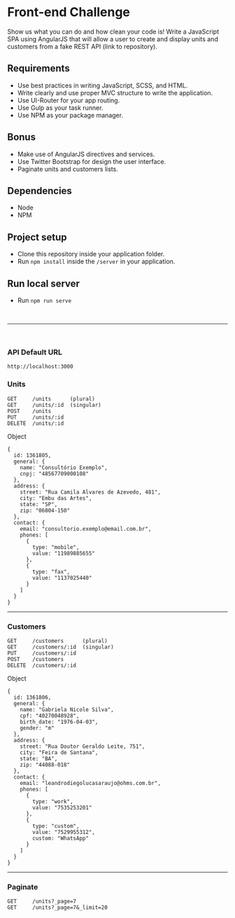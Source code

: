 # Front-end Challenge
Show us what you can do and how clean your code is! Write a JavaScript SPA using AngularJS that will allow a user to create and display units and customers from a fake REST API (link to repository).

## Requirements

- Use best practices in writing JavaScript, SCSS, and HTML.
- Write clearly and use proper MVC structure to write the application.
- Use UI-Router for your app routing.
- Use Gulp as your task runner.
- Use NPM as your package manager.

## Bonus

- Make use of AngularJS directives and services.
- Use Twitter Bootstrap for design the user interface.
- Paginate units and customers lists.

## Dependencies
- Node
- NPM

## Project setup
- Clone this repository inside your application folder.
- Run `npm install` inside the `/server` in your application.

## Run local server

- Run `npm run serve`

<br>

---
<br>

### API Default URL

```
http://localhost:3000
```

### Units

```
GET     /units      (plural)
GET     /units/:id  (singular)
POST    /units
PUT     /units/:id
DELETE  /units/:id
```

Object
```
{
  id: 1361805,
  general: {
    name: "Consultório Exemplo",
    cnpj: "48567709000108"
  },
  address: {
    street: "Rua Camila Alvares de Azevedo, 481",
    city: "Embu das Artes",
    state: "SP",
    zip: "06804-150"
  },
  contact: {
    email: "consultorio.exemplo@email.com.br",
    phones: [
      {
        type: "mobile",
        value: "11989885655"
      },
      {
        type: "fax",
        value: "1137025440"
      }
    ]
  }
}
```

---

### Customers

```
GET     /customers      (plural)
GET     /customers/:id  (singular)
PUT     /customers/:id
POST    /customers
DELETE  /customers/:id
```

Object

```
{
  id: 1361806,
  general: {
    name: "Gabriela Nicole Silva",
    cpf: "40270048928",
    birth_date: "1976-04-03",
    gender: "m"
  },
  address: {
    street: "Rua Doutor Geraldo Leite, 751",
    city: "Feira de Santana",
    state: "BA",
    zip: "44088-018"
  },
  contact: {
    email: "leandrodiegolucasaraujo@ohms.com.br",
    phones: [
      {
        type: "work",
        value: "7535253201"
      },
      {
        type: "custom",
        value: "7529955312",
        custom: "WhatsApp"
      }
    ]
  }
}
```

---

### Paginate

```
GET     /units?_page=7
GET     /units?_page=7&_limit=20
```